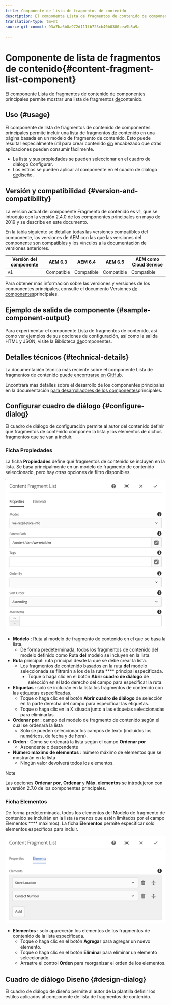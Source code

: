 ```yaml
---
title: Componente de lista de fragmentos de contenido
description: El componente Lista de fragmentos de contenido de componentes principales permite mostrar una lista de fragmentos de contenido.
translation-type: tm+mt
source-git-commit: 93a7ba6b8a972d111fb723cb40b0380cea9b5a9a

---
```



# Componente de lista de fragmentos de contenido{#content-fragment-list-component}

El componente Lista de fragmentos de contenido de componentes principales permite mostrar una lista de fragmentos [de](https://docs.adobe.com/content/help/en/experience-manager-cloud-service/assets/content-fragments/content-fragments.html)contenido.

## Uso {#usage}

El componente de lista de fragmentos de contenido de componentes principales permite incluir una lista de fragmentos [de](https://docs.adobe.com/content/help/en/experience-manager-cloud-service/assets/content-fragments/content-fragments.html) contenido en una página basada en un modelo de fragmento de contenido. Esto puede resultar especialmente útil para crear contenido [sin](https://helpx.adobe.com/experience-manager/6-5/sites/developing/user-guide.html?topic=/experience-manager/6-5/sites/developing/morehelp/headless.ug.js) encabezado que otras aplicaciones pueden consumir fácilmente.

* La lista y sus propiedades se pueden seleccionar en el cuadro de diálogo [](#configure-dialog)Configurar.
* Los estilos se pueden aplicar al componente en el cuadro de diálogo [de](#design-dialog)diseño.

## Versión y compatibilidad {#version-and-compatibility}

La versión actual del componente Fragmento de contenido es v1, que se introdujo con la versión 2.4.0 de los componentes principales en mayo de 2019 y se describe en este documento.

En la tabla siguiente se detallan todas las versiones compatibles del componente, las versiones de AEM con las que las versiones del componente son compatibles y los vínculos a la documentación de versiones anteriores.

| Versión del componente | AEM 6.3 | AEM 6.4 | AEM 6.5 | AEM como Cloud Service |
|--- |--- |--- |---|---|
| v1 | Compatible | Compatible | Compatible | Compatible |

Para obtener más información sobre las versiones y versiones de los componentes principales, consulte el documento Versiones [de componentes](/help/versions.md)principales.

## Ejemplo de salida de componente {#sample-component-output}

Para experimentar el componente Lista de fragmentos de contenido, así como ver ejemplos de sus opciones de configuración, así como la salida HTML y JSON, visite la Biblioteca [de](https://adobe.com/go/aem_cmp_library_cflist)componentes.

## Detalles técnicos {#technical-details}

La documentación técnica más reciente sobre el componente Lista de fragmentos de contenido [puede encontrarse en GitHub](https://adobe.com/go/aem_cmp_tech_cflist_v1).

Encontrará más detalles sobre el desarrollo de los componentes principales en la documentación [para desarrolladores de los componentes](/help/developing/overview.md)principales.

## Configurar cuadro de diálogo {#configure-dialog}

El cuadro de diálogo de configuración permite al autor del contenido definir qué fragmentos de contenido componen la lista y los elementos de dichos fragmentos que se van a incluir.

### Ficha Propiedades

La ficha **Propiedades** define qué fragmentos de contenido se incluyen en la lista. Se basa principalmente en un modelo de fragmento de contenido seleccionado, pero hay otras opciones de filtro disponibles.

![](/help/assets/screen-shot-2019-09-25-10.32.10.png)

* **Modelo** : Ruta al modelo de fragmento de contenido en el que se basa la lista.
   * De forma predeterminada, todos los fragmentos de contenido del modelo definido como Ruta **del** modelo se incluyen en la lista.
* **Ruta** principal: ruta principal desde la que se debe crear la lista.
   * Los fragmentos de contenido basados en la ruta **del** modelo seleccionada se filtrarán a los de la ruta **** principal especificada.
      * Toque o haga clic en el botón **Abrir cuadro de diálogo** de selección en el lado derecho del campo para especificar la ruta.
* **Etiquetas** : solo se incluirán en la lista los fragmentos de contenido con las etiquetas especificadas.
   * Toque o haga clic en el botón **Abrir cuadro de diálogo** de selección en la parte derecha del campo para especificar las etiquetas.
   * Toque o haga clic en la X situada junto a las etiquetas seleccionadas para eliminarlas.
* **Ordenar por** : campo del modelo de fragmento de contenido según el cual se ordenará la lista
   * Solo se pueden seleccionar los campos de texto (incluidos los numéricos, de fecha y de hora).
* **Orden** : Cómo se ordenará la lista según el campo **Ordenar por**
   * Ascendente o descendente
* **Número máximo de elementos** : número máximo de elementos que se mostrarán en la lista
   * Ningún valor devolverá todos los elementos.

>[!NOTE]
>Las opciones **Ordenar por**, **Ordenar** y **Máx. elementos** se introdujeron con la versión 2.7.0 de los componentes principales.

### Ficha Elementos

De forma predeterminada, todos los elementos del Modelo de fragmento de contenido se incluirán en la lista (a menos que estén limitados por el campo Elementos **** máximos). La ficha **Elementos** permite especificar solo elementos específicos para incluir.

![](/help/assets/screen-shot-2019-05-08-10.47.34.png)

* **Elementos** : solo aparecerán los elementos de los fragmentos de contenido de la lista especificada.
   * Toque o haga clic en el botón **Agregar** para agregar un nuevo elemento.
   * Toque o haga clic en el botón **Eliminar** para eliminar un elemento seleccionado.
   * Arrastre el control **Orden** para reorganizar el orden de los elementos.

## Cuadro de diálogo Diseño {#design-dialog}

El cuadro de diálogo de diseño permite al autor de la plantilla definir los estilos aplicados al componente de lista de fragmentos de contenido.
